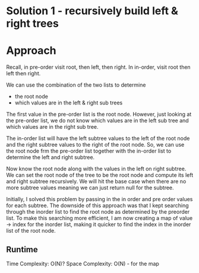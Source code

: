 # Solution 1 - recursively build left & right  trees

# Approach


Recall, in pre-order visit root, then left, then right.
In in-order, visit root then left then right.

We can use the combination of the two lists to determine
  - the root node
  - which values are in the left & right sub trees

The first value in the pre-order list is the root node.  However, just looking at the pre-order list, we do not know which values are in the left sub tree and which values are in the right sub tree.  

The in-order list will have the left subtree values to the left of the root node and the right subtree values to the right of the root node.  So, we can use the root node frm the pre-order list together with the in-order list to determine the left and right subtree.

Now know the root node along with the values in the left on right subtree.  We can set the root node of the tree to be the root node and compute its left and right subtree recursively. We will hit the base case when there are no more subtree values meaning we can just return null for the subtree.

Initially, I solved this problem by passing in the in order and pre order values for each subtree.  The downside of this approach was that I kept searching through the inorder list to find the root node as determined by the preorder list.  To make this searching more efficient, I am now creating a map of value -> index for the inorder list, making it quicker to find the index in the inorder list of the root node.



## Runtime
Time Complexity: O(N)?
Space Complexity: O(N) - for the map 

 